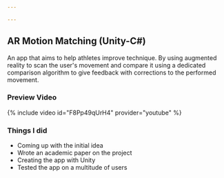 ```yaml
---

---
```


## AR Motion Matching (Unity-C#)

An app that aims to help athletes improve technique. By using augmented reality to scan the user's movement and compare
it using a dedicated comparison algorithm to give feedback with corrections to the performed movement.

### Preview Video

{% include video id="F8Pp49qUrH4" provider="youtube" %}

### Things I did

- Coming up with the initial idea
- Wrote an academic paper on the project
- Creating the app with Unity
- Tested the app on a multitude of users
